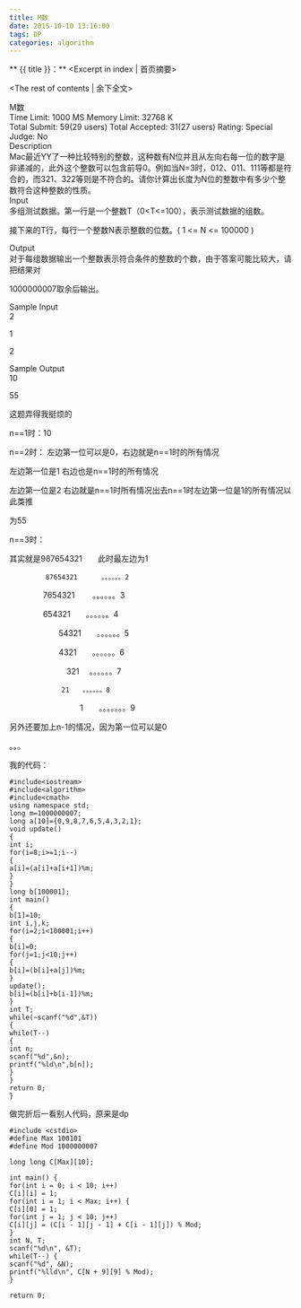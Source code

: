 ```yaml
---
title: M数
date: 2015-10-10 13:16:00
tags: DP
categories: algorithm
---
```


** {{ title }}：** <Excerpt in index | 首页摘要>
<!-- more -->
<The rest of contents | 余下全文>

M数   
Time Limit: 1000 MS	Memory Limit: 32768 K   
Total Submit: 59(29 users)	Total Accepted: 31(27 users)	Rating: 	Special Judge: No   
Description   
Mac最近YY了一种比较特别的整数，这种数有N位并且从左向右每一位的数字是非递减的，此外这个整数可以包含前导0。例如当N=3时，012、011、111等都是符合的，而321、322等则是不符合的。请你计算出长度为N位的整数中有多少个整数符合这种整数的性质。   
Input   
多组测试数据。第一行是一个整数T（0<T<=100），表示测试数据的组数。   

接下来的T行，每行一个整数N表示整数的位数。( 1 <= N <= 100000 )   

 

Output   
对于每组数据输出一个整数表示符合条件的整数的个数，由于答案可能比较大，请把结果对   

1000000007取余后输出。   

 
Sample Input   
2   

1   

2   

 
Sample Output   
10   

55   

 这题弄得我挺烦的   

n==1时：10   

n==2时： 左边第一位可以是0，右边就是n==1时的所有情况   

左边第一位是1 右边也是n==1时的所有情况   

左边第一位是2 右边就是n==1时所有情况出去n==1时左边第一位是1的所有情况以此类推   

为55   

n==3时：   

其实就是987654321　　此时最左边为1   

             87654321      。。。。。。2   

  　　　　 7654321 　　。。。。。。3   

　　　　     654321　　。。。。。。4   

　　　　　　 54321　　。。。。。。5   

　　　　　　   4321　　。。。。。。6   

　　　　　　　  321  　。。。。。。7   

      　　　　　　 21　　。。。。。。8   

　　　　　　　　　1　　。。。。。。。9   

另外还要加上n-1的情况，因为第一位可以是0   

。。。   


我的代码：   
```
#include<iostream>
#include<algorithm>
#include<cmath>
using namespace std;
long m=1000000007;
long a[10]={0,9,8,7,6,5,4,3,2,1};
void update()
{
int i;
for(i=8;i>=1;i--)
{
a[i]=(a[i]+a[i+1])%m;
}
}
long b[100001];
int main()
{
b[1]=10;
int i,j,k;
for(i=2;i<100001;i++)
{
b[i]=0;
for(j=1;j<10;j++)
{
b[i]=(b[i]+a[j])%m;
}
update();
b[i]=(b[i]+b[i-1])%m;
}
int T;
while(~scanf("%d",&T))
{
while(T--)
{
int n;
scanf("%d",&n);
printf("%ld\n",b[n]);
}
}
return 0;
}

```


做完折后一看别人代码，原来是dp   


```
#include <cstdio>
#define Max 100101
#define Mod 1000000007

long long C[Max][10];

int main() {
for(int i = 0; i < 10; i++)
C[i][i] = 1;
for(int i = 1; i < Max; i++) {
C[i][0] = 1;
for(int j = 1; j < 10; j++)
C[i][j] = (C[i - 1][j - 1] + C[i - 1][j]) % Mod;
}
int N, T;
scanf("%d\n", &T);
while(T--) {
scanf("%d", &N);
printf("%lld\n", C[N + 9][9] % Mod);
}

return 0;
```
